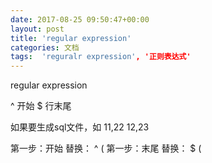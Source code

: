 ```yaml
---
date: 2017-08-25 09:50:47+00:00
layout: post
title: 'regular expression'
categories: 文档
tags:  'reguralr expression', '正则表达式'
---
```


regular expression

^ 开始
$ 行末尾 

如果要生成sql文件，如 
11,22
12,23

第一步：开始 替换： ^ \(
第一步：末尾 替换： $ \(
    